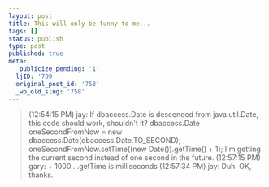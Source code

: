 ```yaml
---
layout: post
title: This will only be funny to me...
tags: []
status: publish
type: post
published: true
meta:
  _publicize_pending: '1'
  ljID: '709'
  original_post_id: '758'
  _wp_old_slug: '758'
---
```

<blockquote>
(12:54:15 PM) jay: If dbaccess.Date is descended from java.util.Date, this code should work, shouldn't it?
        dbaccess.Date oneSecondFromNow = new dbaccess.Date(dbaccess.Date.TO_SECOND);
        oneSecondFromNow.setTime((new Date()).getTime() + 1);
I'm getting the current second instead of one second in the future.
(12:57:15 PM) gary:  + 1000....getTime is milliseconds
(12:57:34 PM) jay: Duh.  OK, thanks.
</blockquote>
